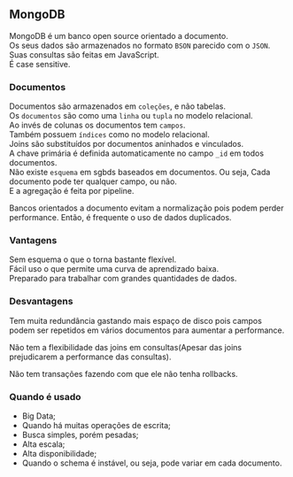 ## MongoDB
  
MongoDB é um banco open source orientado a documento.  
Os seus dados são armazenados no formato `BSON` parecido com o `JSON`.  
Suas consultas são feitas em JavaScript.  
É case sensitive.  
  
### Documentos  
  
Documentos são armazenados em `coleções`, e não tabelas.  
Os `documentos` são como uma `linha` ou `tupla` no modelo relacional.  
Ao invés de colunas os documentos tem `campos`.  
Também possuem `índices` como no modelo relacional.  
Joins são substituídos por documentos aninhados e vinculados.  
A chave primária é definida automaticamente no campo `_id` em todos documentos.  
Não existe `esquema` em sgbds baseados em documentos.  Ou seja, 
Cada documento pode ter qualquer campo, ou não.  
E a agregação é feita por pipeline.  
  
Bancos orientados a documento evitam a normalização pois podem perder performance. 
Então, é frequente o uso de dados duplicados.  

### Vantagens
  
Sem esquema o que o torna bastante flexível.  
Fácil uso o que permite uma curva de aprendizado baixa.  
Preparado para trabalhar com grandes quantidades de dados.  
  
### Desvantagens
  
Tem muita redundância gastando mais espaço de disco pois campos podem ser repetidos em vários documentos para aumentar a performance.  

Não tem a flexibilidade das joins em consultas(Apesar das joins prejudicarem a performance das consultas).  

Não tem transações fazendo com que ele não tenha rollbacks.  

### Quando é usado
  
* Big Data;
* Quando há muitas operações de escrita;
* Busca simples, porém pesadas;
* Alta escala;
* Alta disponibilidade;
* Quando o schema é instável, ou seja, pode variar em cada documento.
  
